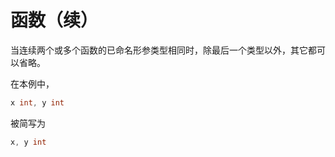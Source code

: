 # 函数（续）

当连续两个或多个函数的已命名形参类型相同时，除最后一个类型以外，其它都可以省略。

在本例中，

```go
x int, y int
```

被简写为

```go
x, y int
```
